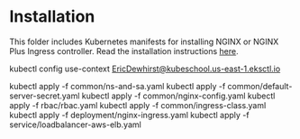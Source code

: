 # Installation

This folder includes Kubernetes manifests for installing NGINX or NGINX Plus Ingress controller. Read the installation instructions [here](https://docs.nginx.com/nginx-ingress-controller/installation/).


kubectl config use-context EricDewhirst@kubeschool.us-east-1.eksctl.io 

kubectl apply -f common/ns-and-sa.yaml
kubectl apply -f common/default-server-secret.yaml
kubectl apply -f common/nginx-config.yaml
kubectl apply -f rbac/rbac.yaml
kubectl apply -f common/ingress-class.yaml
kubectl apply -f deployment/nginx-ingress.yaml
kubectl apply -f service/loadbalancer-aws-elb.yaml


